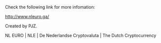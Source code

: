 Check the following link for more infomation:

http://www.nleuro.ga/ 

Created by PJZ.

NL EURO | NLE | De Nederlandse Cryptovaluta | The Dutch Cryptocurrency
